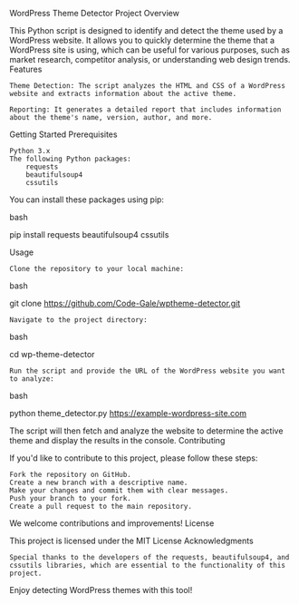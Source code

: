 WordPress Theme Detector
Project Overview

This Python script is designed to identify and detect the theme used by a WordPress website. It allows you to quickly determine the theme that a WordPress site is using, which can be useful for various purposes, such as market research, competitor analysis, or understanding web design trends.
Features

    Theme Detection: The script analyzes the HTML and CSS of a WordPress website and extracts information about the active theme.

    Reporting: It generates a detailed report that includes information about the theme's name, version, author, and more.

Getting Started
Prerequisites

    Python 3.x
    The following Python packages:
        requests
        beautifulsoup4
        cssutils

You can install these packages using pip:

bash

pip install requests beautifulsoup4 cssutils

Usage

    Clone the repository to your local machine:

bash

git clone https://github.com/Code-Gale/wptheme-detector.git

    Navigate to the project directory:

bash

cd wp-theme-detector

    Run the script and provide the URL of the WordPress website you want to analyze:

bash

python theme_detector.py https://example-wordpress-site.com

The script will then fetch and analyze the website to determine the active theme and display the results in the console.
Contributing

If you'd like to contribute to this project, please follow these steps:

    Fork the repository on GitHub.
    Create a new branch with a descriptive name.
    Make your changes and commit them with clear messages.
    Push your branch to your fork.
    Create a pull request to the main repository.

We welcome contributions and improvements!
License

This project is licensed under the MIT License 
Acknowledgments

    Special thanks to the developers of the requests, beautifulsoup4, and cssutils libraries, which are essential to the functionality of this project.

Enjoy detecting WordPress themes with this tool!
